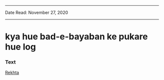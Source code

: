 
---

Date Read: November 27, 2020

---


# kya hue bad-e-bayaban ke pukare hue log


### Text

[Rekhta](https://www.rekhta.org/ghazals/kyaa-hue-baad-e-bayaabaan-ke-pukaare-hue-log-aziz-hamid-madni-ghazals-1?lang=ur)

